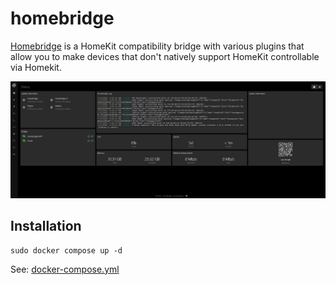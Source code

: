 # homebridge

[Homebridge](https://caddyserver.com/) is a HomeKit compatibility bridge with various plugins that allow you to make devices that don't natively support HomeKit controllable via Homekit.

![Homebridge Interface](./image.png)

## Installation

```
sudo docker compose up -d
```

See: [docker-compose.yml](./docker-compose.yml)
